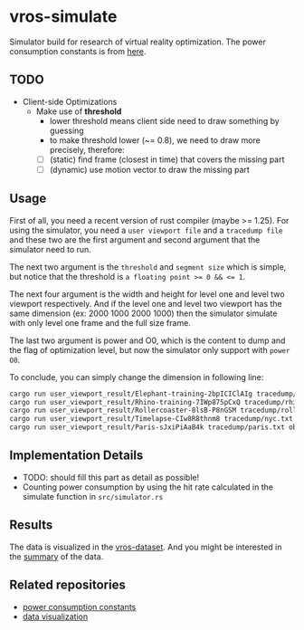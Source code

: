 # vros-simulate
Simulator build for research of virtual reality optimization. The power consumption
constants is from [here](https://github.com/horizon-research/tx2-power-consumption).

## TODO
- Client-side Optimizations
    - Make use of **threshold**
        - lower threshold means client side need to draw something by guessing
        - to make threshold lower (~= 0.8), we need to draw more precisely, therefore:
        - [ ] (static) find frame (closest in time) that covers the missing part
        - [ ] (dynamic) use motion vector to draw the missing part

## Usage
First of all, you need a recent version of rust compiler (maybe >= 1.25).
For using the simulator, you need a `user viewport file` and a `tracedump file` and these two are the first argument and second
argument that the simulator need to run.

The next two argument is the `threshold` and `segment size` which is simple, but notice that the threshold is `a floating point >= 0 && <= 1`.

The next four argument is the width and height for level one and level two viewport respectively. And if the level one and level two viewport
has the same dimension (ex: 2000 1000 2000 1000) then the simulator simulate with only level one frame and the full size frame.

The last two argument is power and O0, which is the content to dump and the flag of optimization level, but now the simulator only support with `power O0`.

To conclude, you can simply change the dimension in following line:
```bash
cargo run user_viewport_result/Elephant-training-2bpICIClAIg tracedump/elephant.txt object_as_cluster/elephant.json 0.96 20 1440 1440 1440 1440 power O0 >> elephant_power.txt &
cargo run user_viewport_result/Rhino-training-7IWp875pCxQ tracedump/rhinos.txt object_as_cluster/rhinos.json 0.96 20 1440 1440 1440 1440 power O0 >> rhino_power.txt &
cargo run user_viewport_result/Rollercoaster-8lsB-P8nGSM tracedump/roller.txt object_as_cluster/roller.json 0.96 20 1440 1440 1440 1440 power O0 >> roller_power.txt &
cargo run user_viewport_result/Timelapse-CIw8R8thnm8 tracedump/nyc.txt object_as_cluster/nyc.json 0.96 20 1440 1440 1440 1440 power O0 >> nyc_power.txt &
cargo run user_viewport_result/Paris-sJxiPiAaB4k tracedump/paris.txt object_as_cluster/paris.json 0.96 20 1440 1440 1440 1440 power O0 >> paris_power.txt &
```

## Implementation Details
- TODO: should fill this part as detail as possible!
- Counting power consumption by using the hit rate calculated in the simulate
 function in `src/simulator.rs`

## Results
The data is visualized in the [vros-dataset](https://github.com/horizon-research/vros-dataset).
And you might be interested in the [summary](https://github.com/horizon-research/vros-dataset/blob/master/heatmap.ipynb) of the data.

## Related repositories
- [power consumption constants](https://github.com/horizon-research/tx2-power-consumption)
- [data visualization](https://github.com/horizon-research/vros-dataset)